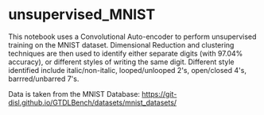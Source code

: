 # unsupervised_MNIST
This notebook uses a Convolutional Auto-encoder to perform unsupervised training on the MNIST dataset.
Dimensional Reduction and clustering techniques are then used to identify either separate digits (with 97.04% accuracy), or different styles of writing the same digit.
Different style identified include italic/non-italic, looped/unlooped 2's, open/closed 4's, barrred/unbarred 7's. 

Data is taken from the MNIST Database: https://git-disl.github.io/GTDLBench/datasets/mnist_datasets/
